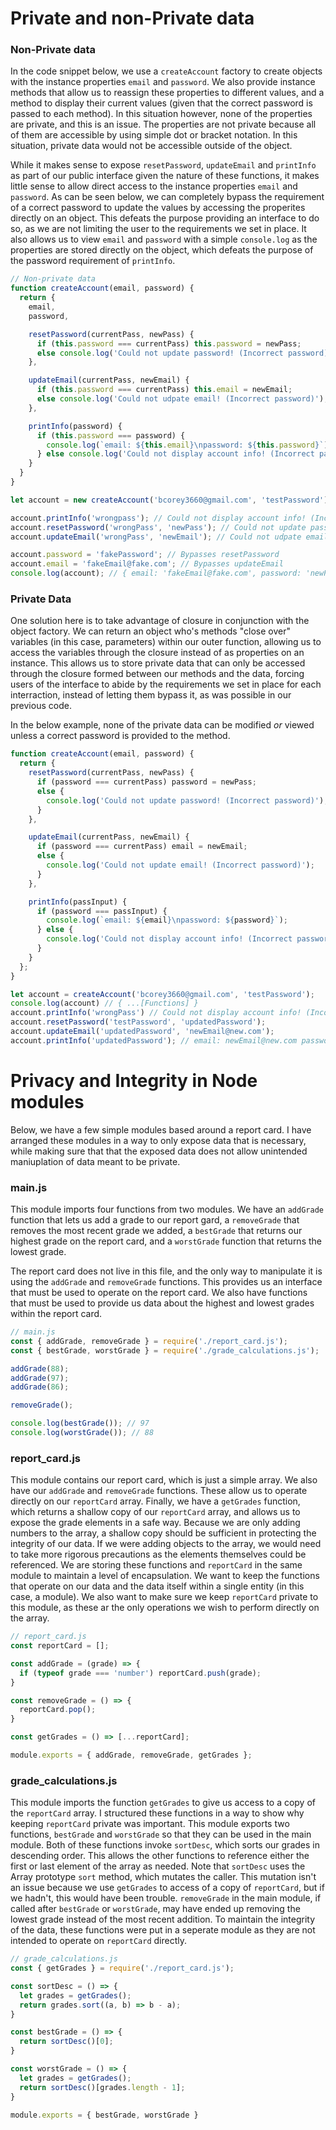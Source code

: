 # Private and non-Private data #
### Non-Private data ###
In the code snippet below, we use a `createAccount` factory to create objects with the instance properties `email` and `password`. We also provide instance methods that allow us to reassign these properties to different values, and a method to display their current values (given that the correct password is passed to each method). In this situation however, none of the properties are private, and this is an issue. The properties are not private because all of them are accessible by using simple dot or bracket notation. In this situation, private data would not be accessible outside of the object.

While it makes sense to expose `resetPassword`, `updateEmail` and `printInfo` as part of our public interface given the nature of these functions, it makes little sense to allow direct access to the instance properties `email` and `password`. As can be seen below, we can completely bypass the requirement of a correct password to update the values by accessing the properites directly on an object. This defeats the purpose providing an interface to do so, as we are not limiting the user to the requirements we set in place. It also allows us to view `email` and `password` with a simple `console.log` as the properties are stored directly on the object, which defeats the purpose of the password requirement of `printInfo`.

```javascript
// Non-private data
function createAccount(email, password) {
  return {
    email,
    password,

    resetPassword(currentPass, newPass) {
      if (this.password === currentPass) this.password = newPass;
      else console.log('Could not update password! (Incorrect password)');
    },

    updateEmail(currentPass, newEmail) {
      if (this.password === currentPass) this.email = newEmail;
      else console.log('Could not udpate email! (Incorrect password)');
    },

    printInfo(password) {
      if (this.password === password) {
        console.log(`email: ${this.email}\npassword: ${this.password}`);
      } else console.log('Could not display account info! (Incorrect password)');
    }
  }
}

let account = new createAccount('bcorey3660@gmail.com', 'testPassword');

account.printInfo('wrongpass'); // Could not display account info! (Incorrect password)
account.resetPassword('wrongPass', 'newPass'); // Could not update password! (Incorrect password)
account.updateEmail('wrongPass', 'newEmail'); // Could not udpate email! (Incorrect password)

account.password = 'fakePassword'; // Bypasses resetPassword
account.email = 'fakeEmail@fake.com'; // Bypasses updateEmail
console.log(account); // { email: 'fakeEmail@fake.com', password: 'newPassword' ... [Functions]} // Bypases printInfo
```
### Private Data ###
One solution here is to take advantage of closure in conjunction with the object factory. We can return an object who's methods "close over" variables (in this case, parameters) within our outer function, allowing us to access the variables through the closure instead of as properties on an instance. This allows us to store private data that can only be accessed through the closure formed between our methods and the data, forcing users of the interface to abide by the requirements we set in place for each interraction, instead of letting them bypass it, as was possible in our previous code.

In the below example, none of the private data can be modified _or_ viewed unless a correct password is provided to the method.
```javascript
function createAccount(email, password) {
  return {
    resetPassword(currentPass, newPass) {
      if (password === currentPass) password = newPass;
      else {
        console.log('Could not update password! (Incorrect password)');
      }
    },

    updateEmail(currentPass, newEmail) {
      if (password === currentPass) email = newEmail;
      else {
        console.log('Could not update email! (Incorrect password)');
      }
    },

    printInfo(passInput) {
      if (password === passInput) {
        console.log(`email: ${email}\npassword: ${password}`);
      } else {
        console.log('Could not display account info! (Incorrect password)');
      }
    }
  };
}

let account = createAccount('bcorey3660@gmail.com', 'testPassword');
console.log(account) // { ...[Functions] }
account.printInfo('wrongPass') // Could not display account info! (Incorrect password)
account.resetPassword('testPassword', 'updatedPassword');
account.updateEmail('updatedPassword', 'newEmail@new.com');
account.printInfo('updatedPassword'); // email: newEmail@new.com password: updatedPassword
```
# Privacy and Integrity in Node modules #

Below, we have a few simple modules based around a report card. I have arranged these modules in a way to only expose data that is necessary, while making sure that that the exposed data does not allow unintended maniuplation of data meant to be private.

### main.js ###
This module imports four functions from two modules. We have an `addGrade` function that lets us add a grade to our report gard, a `removeGrade` that removes the most recent grade we added, a `bestGrade` that returns our highest grade on the report card, and a `worstGrade` function that returns the lowest grade.

The report card does not live in this file, and the only way to manipulate it is using the `addGrade` and `removeGrade` functions. This provides us an interface that must be used to operate on the report card. We also have functions that must be used to provide us data about the highest and lowest grades within the report card.

```javascript
// main.js
const { addGrade, removeGrade } = require('./report_card.js');
const { bestGrade, worstGrade } = require('./grade_calculations.js');

addGrade(88);
addGrade(97);
addGrade(86);

removeGrade();

console.log(bestGrade()); // 97
console.log(worstGrade()); // 88
```
### report_card.js ###
This module contains our report card, which is just a simple array. We also have our `addGrade` and `removeGrade` functions. These allow us to operate directly on our `reportCard` array. Finally, we have a `getGrades` function, which returns a shallow copy of our `reportCard` array, and allows us to expose the grade elements in a safe way. Because we are only adding numbers to the array, a shallow copy should be sufficient in protecting the integrity of our data. If we were adding objects to the array, we would need to take more rigorous precautions as the elements themselves could be referenced. We are storing these functions and `reportCard` in the same module to maintain a level of encapsulation. We want to keep the functions that operate on our data and the data itself within a single entity (in this case, a module). We also want to make sure we keep `reportCard` private to this module, as these ar the only operations we wish to perform directly on the array.
```javascript
// report_card.js
const reportCard = [];

const addGrade = (grade) => {
  if (typeof grade === 'number') reportCard.push(grade);
}

const removeGrade = () => {
  reportCard.pop();
}

const getGrades = () => [...reportCard];

module.exports = { addGrade, removeGrade, getGrades };
```
### grade_calculations.js ###
This module imports the function `getGrades` to give us access to a copy of the `reportCard` array. I structured these functions in a way to show why keeping `reportCard` private was important. This module exports two functions, `bestGrade` and `worstGrade` so that they can be used in the main module. Both of these functions invoke `sortDesc`, which sorts our grades in descending order. This allows the other functions to reference either the first or last element of the array as needed. Note that `sortDesc` uses the Array prototype `sort` method, which mutates the caller. This mutation isn't an issue because we use `getGrades` to access of a copy of `reportCard`, but if we hadn't, this would have been trouble. `removeGrade` in the main module, if called after `bestGrade` or `worstGrade`, may have ended up removing the lowest grade instead of the most recent addition. To maintain the integrity of the data, these functions were put in a seperate module as they are not intended to operate on `reportCard` directly. 
```javascript
// grade_calculations.js
const { getGrades } = require('./report_card.js');

const sortDesc = () => {
  let grades = getGrades();
  return grades.sort((a, b) => b - a);
}

const bestGrade = () => {
  return sortDesc()[0];
}

const worstGrade = () => {
  let grades = getGrades();
  return sortDesc()[grades.length - 1];
}

module.exports = { bestGrade, worstGrade }
```
